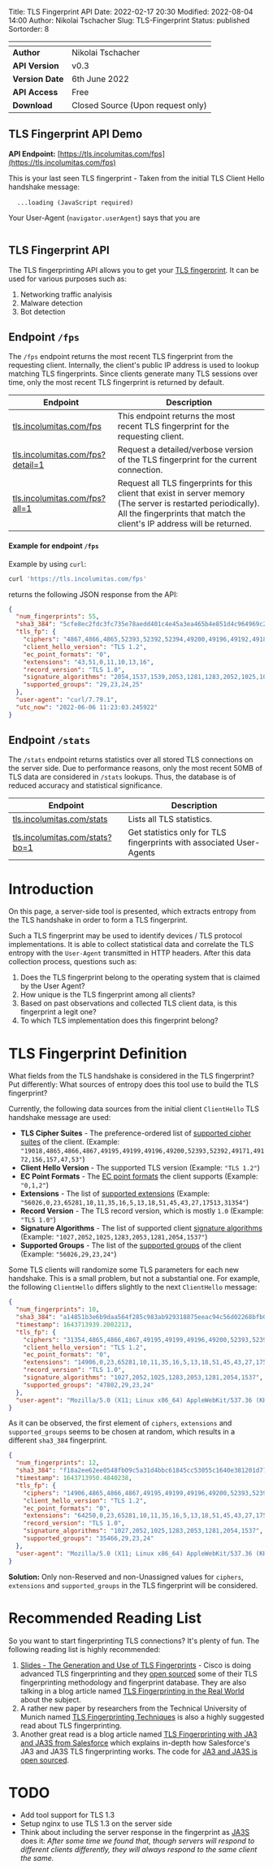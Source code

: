 Title: TLS Fingerprint API
Date: 2022-02-17 20:30
Modified: 2022-08-04 14:00
Author: Nikolai Tschacher
Slug: TLS-Fingerprint
Status: published
Sortorder: 8

| <!-- -->         | <!-- -->                                      |
|------------------|-----------------------------------------------|
| **Author**       | Nikolai Tschacher                             |
| **API Version**  | v0.3                                          |
| **Version Date** | 6th June 2022                            |
| **API Access**   | Free                                          |
| **Download**     | Closed Source (Upon request only)             |


## TLS Fingerprint API Demo

**API Endpoint:** [https://tls.incolumitas.com/fps](https://tls.incolumitas.com/fps)

This is your last seen TLS fingerprint - Taken from the initial TLS Client Hello handshake message:

<pre id="wrapper">
  <code id="tls_fp" class="JSON hljs">...loading (JavaScript required)</code>
</pre>

<script>
var el = document.getElementById('tls_fp');
hljs.highlightBlock(el);

fetch('https://tls.incolumitas.com/fps')
  .then(response => response.json())
  .then(function(data) {
    document.getElementById('tls_fp').innerHTML = JSON.stringify(data, null, 2);
    hljs.highlightBlock(el);
  })
</script>

Your User-Agent (`navigator.userAgent`) says that you are 

<pre style="overflow: auto;" id="userAgent">
</pre>

<script>
document.getElementById('userAgent').innerText = navigator.userAgent;
</script>


## TLS Fingerprint API

The TLS fingerprinting API allows you to get your [TLS fingerprint](https://tls.incolumitas.com/fps). It can be used for various purposes such as:

1. Networking traffic analyisis 
2. Malware detection
3. Bot detection

## Endpoint `/fps`

The `/fps` endpoint returns the most recent TLS fingerprint from the requesting client. Internally, the client's public IP address is used to lookup matching TLS fingerprints. Since clients generate many TLS sessions over time, only the most recent TLS fingerprint is returned by default.

| Endpoint         | Description                                      |
|------------------|-----------------------------------------------|
|  <a href="https://tls.incolumitas.com/fps">tls.incolumitas.com/fps</a>          | This endpoint returns the most recent TLS fingerprint for the requesting client. | 
| <a href="https://tls.incolumitas.com/fps?detail=1">tls.incolumitas.com/fps?detail=1</a> | Request a detailed/verbose version of the TLS fingerprint for the current connection.                                                                                                                                                                                   |
| <a href="https://tls.incolumitas.com/fps?all=1"> tls.incolumitas.com/fps?all=1 </a>    | Request all TLS fingerprints for this client that exist in server memory (The server is restarted periodically).   All the fingerprints that match the client's IP address will be returned.                                                                            |


#### Example for endpoint `/fps`

Example by using `curl`:

```bash
curl 'https://tls.incolumitas.com/fps'
```

returns the following JSON response from the API:

```json
{
  "num_fingerprints": 55,
  "sha3_384": "5cfe8ec2fdc3fc735e78aedd401c4e45a3ea465b4e851d4c964969c2ed953664f227114ae4c48103a41093548b2a0891",
  "tls_fp": {
    "ciphers": "4867,4866,4865,52393,52392,52394,49200,49196,49192,49188,49172,49162,159,107,57,65413,196,136,157,61,53,192,132,49199,49195,49191,49187,49171,49161,158,103,51,190,69,156,60,47,186,65,49169,49159,5,4,49170,49160,22,10,255",
    "client_hello_version": "TLS 1.2",
    "ec_point_formats": "0",
    "extensions": "43,51,0,11,10,13,16",
    "record_version": "TLS 1.0",
    "signature_algorithms": "2054,1537,1539,2053,1281,1283,2052,1025,1027,513,515",
    "supported_groups": "29,23,24,25"
  },
  "user-agent": "curl/7.79.1",
  "utc_now": "2022-06-06 11:23:03.245922"
}
```


## Endpoint `/stats`

The `/stats` endpoint returns statistics over all stored TLS connections on the server side. Due to performance reasons, only the most recent 50MB of TLS data are considered in `/stats` lookups. Thus, the database is of reduced accuracy and statistical significance.

| Endpoint         | Description                                      |
|------------------|-----------------------------------------------|
| <a href="https://tls.incolumitas.com/stats">tls.incolumitas.com/stats</a>        | Lists all TLS statistics.                                                                                                                                                                                                                                               |
| <a href="https://tls.incolumitas.com/stats?bo=1">tls.incolumitas.com/stats?bo=1</a>   | Get statistics only for TLS fingerprints with associated User-Agents                                                                                                                                                                                                    |


# Introduction

On this page, a server-side tool is presented, which extracts entropy from the TLS handshake in order to form a TLS fingerprint.

Such a TLS fingerprint may be used to identify devices / TLS protocol implementations. It is able to collect statistical data and correlate the TLS entropy with the `User-Agent` transmitted in HTTP headers. After this data collection process, questions such as:

1. Does the TLS fingerprint belong to the operating system that is claimed by the User Agent?
2. How unique is the TLS fingerprint among all clients?
3. Based on past observations and collected TLS client data, is this fingerprint a legit one?
4. To which TLS implementation does this fingerprint belong?


# TLS Fingerprint Definition

What fields from the TLS handshake is considered in the TLS fingerprint? Put differently: What sources of entropy does this tool use to build the TLS fingerprint?

Currently, the following data sources from the initial client `ClientHello` TLS handshake message are used:

+ **TLS Cipher Suites** - The preference-ordered list of [supported cipher suites](https://www.iana.org/assignments/tls-parameters/tls-parameters.xhtml#tls-parameters-4) of the client. (Example: `"19018,4865,4866,4867,49195,49199,49196,49200,52393,52392,49171,49172,156,157,47,53"`)
+ **Client Hello Version** - The supported TLS version (Example: `"TLS 1.2"`)
+ **EC Point Formats** - The [EC point formats](https://www.iana.org/assignments/tls-parameters/tls-parameters.xhtml#tls-parameters-9) the client supports (Example: `"0,1,2"`)
+ **Extensions** - The list of [supported extensions](https://www.iana.org/assignments/tls-extensiontype-values/tls-extensiontype-values.xhtml#tls-extensiontype-values-1) (Example: `"56026,0,23,65281,10,11,35,16,5,13,18,51,45,43,27,17513,31354"`)
+ **Record Version** - The TLS record version, which is mostly `1.0` (Example: `"TLS 1.0"`)
+ **Signature Algorithms** - The list of supported client [signature algorithms](https://www.iana.org/assignments/tls-parameters/tls-parameters.xhtml#tls-parameters-16) (Example: `"1027,2052,1025,1283,2053,1281,2054,1537"`)
+ **Supported Groups** - The list of the [supported groups](https://www.iana.org/assignments/tls-parameters/tls-parameters.xhtml#tls-parameters-8) of the client (Example: `"56026,29,23,24"`)

Some TLS clients will randomize some TLS parameters for each new handshake. This is a small problem, but not a substantial one. For example, the following `ClientHello` differs slightly to the next `ClientHello` message:

```json
{
  "num_fingerprints": 10,
  "sha3_384": "a14851b3e6b9daa564f285c983ab929318875eeac94c56d02268bfb00ca37427e7d7d677140284f7aa4da36e0a8979de",
  "timestamp": 1643713939.2002213,
  "tls_fp": {
    "ciphers": "31354,4865,4866,4867,49195,49199,49196,49200,52393,52392,49171,49172,156,157,47,53",
    "client_hello_version": "TLS 1.2",
    "ec_point_formats": "0",
    "extensions": "14906,0,23,65281,10,11,35,16,5,13,18,51,45,43,27,17513,10794",
    "record_version": "TLS 1.0",
    "signature_algorithms": "1027,2052,1025,1283,2053,1281,2054,1537",
    "supported_groups": "47802,29,23,24"
  },
  "user-agent": "Mozilla/5.0 (X11; Linux x86_64) AppleWebKit/537.36 (KHTML, like Gecko) Chrome/97.0.4692.71 Safari/537.36"
}
```

As it can be observed, the first element of `ciphers`, `extensions` and `supported_groups` seems to be chosen at random, which results in a different `sha3_384` fingerprint.

```json
{
  "num_fingerprints": 12,
  "sha3_384": "f18a2ee62ee0548fb09c5a31d4bbc61845cc53055c1640e381201d779a80a94e0d870fd48c2fc39fb5b15715ea731d95",
  "timestamp": 1643713950.4840238,
  "tls_fp": {
    "ciphers": "14906,4865,4866,4867,49195,49199,49196,49200,52393,52392,49171,49172,156,157,47,53",
    "client_hello_version": "TLS 1.2",
    "ec_point_formats": "0",
    "extensions": "64250,0,23,65281,10,11,35,16,5,13,18,51,45,43,27,17513,60138,21",
    "record_version": "TLS 1.0",
    "signature_algorithms": "1027,2052,1025,1283,2053,1281,2054,1537",
    "supported_groups": "35466,29,23,24"
  },
  "user-agent": "Mozilla/5.0 (X11; Linux x86_64) AppleWebKit/537.36 (KHTML, like Gecko) Chrome/97.0.4692.71 Safari/537.36"
}
```

**Solution:** Only non-Reserved and non-Unassigned values for `ciphers`, `extensions` and `supported_groups` in the TLS fingerprint will be considered.


# Recommended Reading List

So you want to start fingerprinting TLS connections? It's plenty of fun. The following reading list is highly recommended:

1. [Slides - The Generation and Use of TLS Fingerprints](https://resources.sei.cmu.edu/asset_files/Presentation/2019_017_001_539902.pdf) - Cisco is doing advanced TLS fingerprinting and they [open sourced](https://github.com/cisco/joy) some of their TLS fingerprinting methodology and fingerprint database. They are also talking in a blog article named [TLS Fingerprinting in the Real World
](https://blogs.cisco.com/security/tls-fingerprinting-in-the-real-world) about the subject.
2. A rather new paper by researchers from the Technical University of Munich named [TLS Fingerprinting Techniques](https://www.net.in.tum.de/fileadmin/TUM/NET/NET-2020-04-1/NET-2020-04-1_04.pdf) is also a highly suggested read about TLS fingerprinting.
3. Another great read is a blog article named [TLS Fingerprinting with JA3 and JA3S from Salesforce](https://engineering.salesforce.com/tls-fingerprinting-with-ja3-and-ja3s-247362855967) which explains in-depth how Salesforce's JA3 and JA3S TLS fingerprinting works. The code for [JA3 and JA3S is open sourced](https://github.com/salesforce/ja3).


# TODO

- Add tool support for TLS 1.3
- Setup nginx to use TLS 1.3 on the server side
- Think about including the server response in the fingerprint as [JA3S](https://engineering.salesforce.com/tls-fingerprinting-with-ja3-and-ja3s-247362855967) does it: *After some time we found that, though servers will respond to different clients differently, they will always respond to the same client the same.*